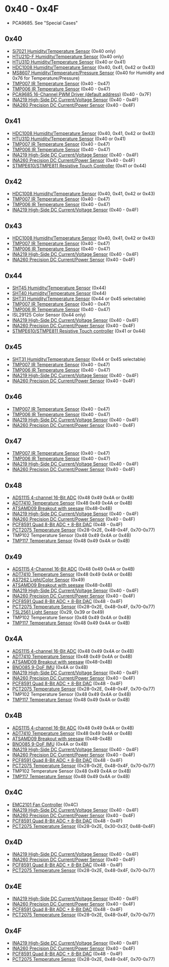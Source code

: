 # 0x40 - 0x4F

- PCA9685.  See "Special Cases"

## 0x40

- [Si7021 Humidity/Temperature Sensor](https://www.adafruit.com/product/3251) (0x40 only)
- [HTU21D-F Humidity/Temperature Sensor](https://www.adafruit.com/product/1899) (0x40 only)
- [HTU31D Humidity/Temperature Sensor](https://www.adafruit.com/product/4832) (0x40 or 0x41)
- [HDC1008 Humidity/Temperature Sensor](https://www.adafruit.com/product/2635) (0x40, 0x41, 0x42 or 0x43)
- [MS8607 Humidity/Temperature/Pressure Sensor](https://www.adafruit.com/product/4716) (0x40 for Humidity and 0x76 for Temperature/Pressure)
- [TMP007 IR Temperature Sensor](https://www.adafruit.com/product/2023) (0x40 - 0x47)
- [TMP006 IR Temperature Sensor](https://www.adafruit.com/product/1296) (0x40 - 0x47)
- [PCA9685 16-Channel PWM Driver (default address)](https://www.adafruit.com/product/815) (0x40 - 0x7F)
- [INA219 High-Side DC Current/Voltage Sensor](https://www.adafruit.com/product/904) (0x40 - 0x4F)
- [INA260 Precision DC Current/Power Sensor](https://www.adafruit.com/product/4226) (0x40 - 0x4F)

## 0x41

- [HDC1008 Humidity/Temperature Sensor](https://www.adafruit.com/product/2635) (0x40, 0x41, 0x42 or 0x43)
- [HTU31D Humidity/Temperature Sensor](https://www.adafruit.com/product/4832) (0x40 or 0x41)
- [TMP007 IR Temperature Sensor](https://www.adafruit.com/product/2023) (0x40 - 0x47)
- [TMP006 IR Temperature Sensor](https://www.adafruit.com/product/1296) (0x40 - 0x47)
- [INA219 High-Side DC Current/Voltage Sensor](https://www.adafruit.com/product/904) (0x40 - 0x4F)
- [INA260 Precision DC Current/Power Sensor](https://www.adafruit.com/product/4226) (0x40 - 0x4F)
- [STMPE610/STMPE811 Resistive Touch Controller](https://www.adafruit.com/product/1571) (0x41 or 0x44)

## 0x42

- [HDC1008 Humidity/Temperature Sensor](https://www.adafruit.com/product/2635) (0x40, 0x41, 0x42 or 0x43)
- [TMP007 IR Temperature Sensor](https://www.adafruit.com/product/2023) (0x40 - 0x47)
- [TMP006 IR Temperature Sensor](https://www.adafruit.com/product/1296) (0x40 - 0x47)
- [INA219 High-Side DC Current/Voltage Sensor](https://www.adafruit.com/product/904) (0x40 - 0x4F)

## 0x43

- [HDC1008 Humidity/Temperature Sensor](https://www.adafruit.com/product/2635) (0x40, 0x41, 0x42 or 0x43)
- [TMP007 IR Temperature Sensor](https://www.adafruit.com/product/2023) (0x40 - 0x47)
- [TMP006 IR Temperature Sensor](https://www.adafruit.com/product/1296) (0x40 - 0x47)
- [INA219 High-Side DC Current/Voltage Sensor](https://www.adafruit.com/product/904) (0x40 - 0x4F)
- [INA260 Precision DC Current/Power Sensor](https://www.adafruit.com/product/4226) (0x40 - 0x4F)

## 0x44

- [SHT45 Humidity/Temperature Sensor](https://www.adafruit.com/product/5665) (0x44)
- [SHT40 Humidity/Temperature Sensor](https://www.adafruit.com/product/4885) (0x44)
- [SHT31 Humidity/Temperature Sensor](https://www.adafruit.com/product/2857) (0x44 or 0x45 selectable)
- [TMP007 IR Temperature Sensor](https://www.adafruit.com/product/2023) (0x40 - 0x47)
- [TMP006 IR Temperature Sensor](https://www.adafruit.com/product/1296) (0x40 - 0x47)
- ISL29125 Color Sensor (0x44 only)
- [INA219 High-Side DC Current/Voltage Sensor](https://www.adafruit.com/product/904) (0x40 - 0x4F)
- [INA260 Precision DC Current/Power Sensor](https://www.adafruit.com/product/4226) (0x40 - 0x4F)
- [STMPE610/STMPE811 Resistive Touch controller](https://www.adafruit.com/product/1571) (0x41 or 0x44)

## 0x45

- [SHT31 Humidity/Temperature Sensor](https://www.adafruit.com/product/2857) (0x44 or 0x45 selectable)
- [TMP007 IR Temperature Sensor](https://www.adafruit.com/product/2023) (0x40 - 0x47)
- [TMP006 IR Temperature Sensor](https://www.adafruit.com/product/1296) (0x40 - 0x47)
- [INA219 High-Side DC Current/Voltage Sensor](https://www.adafruit.com/product/904) (0x40 - 0x4F)
- [INA260 Precision DC Current/Power Sensor](https://www.adafruit.com/product/4226) (0x40 - 0x4F)

## 0x46

- [TMP007 IR Temperature Sensor](https://www.adafruit.com/product/2023) (0x40 - 0x47)
- [TMP006 IR Temperature Sensor](https://www.adafruit.com/product/1296) (0x40 - 0x47)
- [INA219 High-Side DC Current/Voltage Sensor](https://www.adafruit.com/product/904) (0x40 - 0x4F)
- [INA260 Precision DC Current/Power Sensor](https://www.adafruit.com/product/4226) (0x40 - 0x4F)

## 0x47

- [TMP007 IR Temperature Sensor](https://www.adafruit.com/product/2023) (0x40 - 0x47)
- [TMP006 IR Temperature Sensor](https://www.adafruit.com/product/1296) (0x40 - 0x47)
- [INA219 High-Side DC Current/Voltage Sensor](https://www.adafruit.com/product/904) (0x40 - 0x4F)
- [INA260 Precision DC Current/Power Sensor](https://www.adafruit.com/product/4226) (0x40 - 0x4F)

## 0x48

- [ADS1115 4-channel 16-Bit ADC](https://www.adafruit.com/product/1085) (0x48 0x49 0x4A or 0x4B)
- [ADT7410 Temperature Sensor](https://www.adafruit.com/product/4089) (0x48 0x49 0x4A or 0x4B)
- [ATSAMD09 Breakout with seesaw](https://www.adafruit.com/product/3657) (0x48-0x4B)
- [INA219 High-Side DC Current/Voltage Sensor](https://www.adafruit.com/product/904) (0x40 - 0x4F)
- [INA260 Precision DC Current/Power Sensor](https://www.adafruit.com/product/4226) (0x40 - 0x4F)
- [PCF8591 Quad 8-Bit ADC + 8-Bit DAC](https://www.adafruit.com/product/4648) (0x48 - 0x4F)
- [PCT2075 Temperature Sensor](https://www.adafruit.com/product/4369) (0x28-0x2E, 0x48-0x4F, 0x70-0x77)
- TMP102 Temperature Sensor (0x48 0x49 0x4A or 0x4B)
- [TMP117 Temperature Sensor](https://www.adafruit.com/product/4821) (0x48 0x49 0x4A or 0x4B)

## 0x49

- [ADS1115 4-Channel 16-Bit ADC](https://www.adafruit.com/product/1085) (0x48 0x49 0x4A or 0x4B)
- [ADT7410 Temperature Sensor](https://www.adafruit.com/product/4089) (0x48 0x49 0x4A or 0x4B)
- [AS7262 Light/Color Sensor](https://www.adafruit.com/product/3779) (0x49)
- [ATSAMD09 Breakout with seesaw](https://www.adafruit.com/product/3657) (0x48-0x4B)
- [INA219 High-Side DC Current/Voltage Sensor](https://www.adafruit.com/product/904) (0x40 - 0x4F)
- [INA260 Precision DC Current/Power Sensor](https://www.adafruit.com/product/4226) (0x40 - 0x4F)
- [PCF8591 Quad 8-Bit ADC + 8-Bit DAC](https://www.adafruit.com/product/4648) (0x48 - 0x4F)
- [PCT2075 Temperature Sensor](https://www.adafruit.com/product/4369) (0x28-0x2E, 0x48-0x4F, 0x70-0x77)
- [TSL2561 Light Sensor](https://www.adafruit.com/product/439) (0x29, 0x39 or 0x49)
- TMP102 Temperature Sensor (0x48 0x49 0x4A or 0x4B)
- [TMP117 Temperature Sensor](https://www.adafruit.com/product/4821) (0x48 0x49 0x4A or 0x4B)

## 0x4A

- [ADS1115 4-channel 16-Bit ADC](https://www.adafruit.com/product/1085) (0x48 0x49 0x4A or 0x4B)
- [ADT7410 Temperature Sensor](https://www.adafruit.com/product/4089) (0x48 0x49 0x4A or 0x4B)
- [ATSAMD09 Breakout with seesaw](https://www.adafruit.com/product/3657) (0x48-0x4B)
- [BNO085 9-DoF IMU](https://www.adafruit.com/product/4754) (0x4A or 0x4B)
- [INA219 High-Side DC Current/Voltage Sensor](https://www.adafruit.com/product/904) (0x40 - 0x4F)
- [INA260 Precision DC Current/Power Sensor](https://www.adafruit.com/product/4226) (0x40 - 0x4F)
- [PCF8591 Quad 8-Bit ADC + 8-Bit DAC](https://www.adafruit.com/product/4648) (0x48 - 0x4F)
- [PCT2075 Temperature Sensor](https://www.adafruit.com/product/4369) (0x28-0x2E, 0x48-0x4F, 0x70-0x77)
- TMP102 Temperature Sensor (0x48 0x49 0x4A or 0x4B)
- [TMP117 Temperature Sensor](https://www.adafruit.com/product/4821) (0x48 0x49 0x4A or 0x4B)

## 0x4B

- [ADS1115 4-channel 16-Bit ADC](https://www.adafruit.com/product/1085) (0x48 0x49 0x4A or 0x4B)
- [ADT7410 Temperature Sensor](https://www.adafruit.com/product/4089) (0x48 0x49 0x4A or 0x4B)
- [ATSAMD09 Breakout with seesaw](https://www.adafruit.com/product/3657) (0x48-0x4B)
- [BNO085 9-DoF IMU](https://www.adafruit.com/product/4754) (0x4A or 0x4B)
- [INA219 High-Side DC Current/Voltage Sensor](https://www.adafruit.com/product/904) (0x40 - 0x4F)
- [INA260 Precision DC Current/Power Sensor](https://www.adafruit.com/product/4226) (0x40 - 0x4F)
- [PCF8591 Quad 8-Bit ADC + 8-Bit DAC](https://www.adafruit.com/product/4648) (0x48 - 0x4F)
- [PCT2075 Temperature Sensor](https://www.adafruit.com/product/4369) (0x28-0x2E, 0x48-0x4F, 0x70-0x77)
- TMP102 Temperature Sensor (0x48 0x49 0x4A or 0x4B)
- [TMP117 Temperature Sensor](https://www.adafruit.com/product/4821) (0x48 0x49 0x4A or 0x4B)

## 0x4C

- [EMC2101 Fan Controller](https://www.adafruit.com/product/4808) (0x4C)
- [INA219 High-Side DC Current/Voltage Sensor](https://www.adafruit.com/product/904) (0x40 - 0x4F)
- [INA260 Precision DC Current/Power Sensor](https://www.adafruit.com/product/4226) (0x40 - 0x4F)
- [PCF8591 Quad 8-Bit ADC + 8-Bit DAC](https://www.adafruit.com/product/4648) (0x48 - 0x4F)
- [PCT2075 Temperature Sensor](https://www.adafruit.com/product/4369) (0x28-0x2E, 0x30-0x37, 0x48-0x4F)

## 0x4D

- [INA219 High-Side DC Current/Voltage Sensor](https://www.adafruit.com/product/904) (0x40 - 0x4F)
- [INA260 Precision DC Current/Power Sensor](https://www.adafruit.com/product/4226) (0x40 - 0x4F)
- [PCF8591 Quad 8-Bit ADC + 8-Bit DAC](https://www.adafruit.com/product/4648) (0x48 - 0x4F)
- [PCT2075 Temperature Sensor](https://www.adafruit.com/product/4369) (0x28-0x2E, 0x48-0x4F, 0x70-0x77)

## 0x4E

- [INA219 High-Side DC Current/Voltage Sensor](https://www.adafruit.com/product/904) (0x40 - 0x4F)
- [INA260 Precision DC Current/Power Sensor](https://www.adafruit.com/product/4226) (0x40 - 0x4F)
- [PCF8591 Quad 8-Bit ADC + 8-Bit DAC](https://www.adafruit.com/product/4648) (0x48 - 0x4F)
- [PCT2075 Temperature Sensor](https://www.adafruit.com/product/4369) (0x28-0x2E, 0x48-0x4F, 0x70-0x77)

## 0x4F

- [INA219 High-Side DC Current/Voltage Sensor](https://www.adafruit.com/product/904) (0x40 - 0x4F)
- [INA260 Precision DC Current/Power Sensor](https://www.adafruit.com/product/4226) (0x40 - 0x4F)
- [PCF8591 Quad 8-Bit ADC + 8-Bit DAC](https://www.adafruit.com/product/4648) (0x48 - 0x4F)
- [PCT2075 Temperature Sensor](https://www.adafruit.com/product/4369) (0x28-0x2E, 0x48-0x4F, 0x70-0x77)
